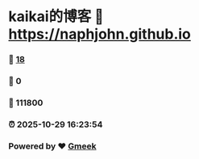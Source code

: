 # kaikai的博客 :link: https://naphjohn.github.io 
### :page_facing_up: [18](https://naphjohn.github.io/tag.html) 
### :speech_balloon: 0 
### :hibiscus: 111800 
### :alarm_clock: 2025-10-29 16:23:54 
### Powered by :heart: [Gmeek](https://github.com/Meekdai/Gmeek)
